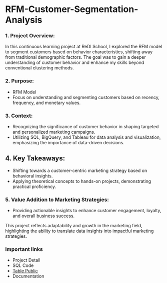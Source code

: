 # RFM-Customer-Segmentation-Analysis

### 1. Project Overview:
 In this continuous learning project at ReDI School, I explored the RFM model to segment customers based on behavior characteristics, shifting away from traditional demographic factors. The goal was to gain a deeper understanding of customer behavior and enhance my skills beyond conventional clustering methods. 

### 2. Purpose:
- RFM Model
- Focus on understanding and segmenting customers based on recency, frequency, and monetary values.



### 3. Context:
- Recognizing the significance of customer behavior in shaping targeted and personalized marketing campaigns.
- Utilizing SQL, BigQuery, and Tableau for data analysis and visualization, emphasizing the importance of data-driven decisions.


## 4. Key Takeaways:
- Shifting towards a customer-centric marketing strategy based on behavioral insights.
- Applying theoretical concepts to hands-on projects, demonstrating practical proficiency.
  
### 5. Value Addition to Marketing Strategies: 
- Providing actionable insights to enhance customer engagement, loyalty, and overall business success.


This project reflects adaptability and growth in the marketing field, highlighting the ability to translate data insights into impactful marketing strategies.


### Important links
- Project Detail
- SQL Code
- [Table Public](https://public.tableau.com/views/RFMAnalysis_17010788110110/Dashboard1?:language=en-US&:display_count=n&:origin=viz_share_link)
- Documentation

